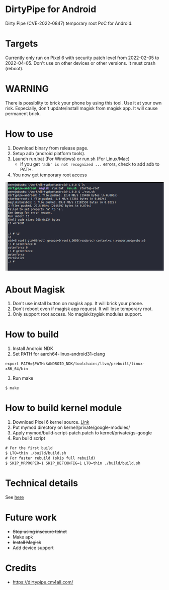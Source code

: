 # DirtyPipe for Android
Dirty Pipe (CVE-2022-0847) temporary root PoC for Android.

# Targets
Currently only run on Pixel 6 with security patch level from 2022-02-05 to 2022-04-05.
Don't use on other devices or other versions. It must crash (reboot).

# WARNING
There is possiblity to brick your phone by using this tool. Use it at your own risk.
Especially, don't update/install magisk from magisk app. It will cause permanent brick.

# How to use
1. Download binary from release page.
2. Setup adb (android platform tools).
3. Launch run.bat (For Windows) or run.sh (For Linux/Mac)
    - If you get `'adb' is not recognized ...` errors, check to add adb to PATH.
4. You now get temporary root access

![Screenshot](/screenshot1.png)

# About Magisk
1. Don't use install button on magisk app. It will brick your phone.
2. Don't reboot even if magisk app request. It will lose temporary root.
3. Only support root access. No magisk/zygisk modules support.

# How to build
1. Install Android NDK
2. Set PATH for aarch64-linux-android31-clang
```
export PATH=$PATH:$ANDROID_NDK/toolchains/llvm/prebuilt/linux-x86_64/bin
```
3. Run make
```
$ make
```

# How to build kernel module
1. Download Pixel 6 kernel source. [Link](https://source.android.com/setup/build/building-kernels)
2. Put mymod directory on kernel/private/google-modules/
3. Apply mymod/build-script-patch.patch to kernel/private/gs-google
4. Run build script

```
# For the first build
$ LTO=thin ./build/build.sh
# For faster rebuild (skip full rebuild)
$ SKIP_MRPROPER=1 SKIP_DEFCONFIG=1 LTO=thin ./build/build.sh
```

# Technical details
See [here](TECHNICAL-DETAILS.md)

# Future work
- ~~Stop using insecure telnet~~
- Make apk
- ~~Install Magisk~~
- Add device support

# Credits
- https://dirtypipe.cm4all.com/

